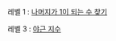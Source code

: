 레벨 1 : [나머지가 1이 되는 수 찾기](https://programmers.co.kr/learn/courses/30/lessons/87389)

레벨 3 : [야근 지수](https://programmers.co.kr/learn/courses/30/lessons/12927)